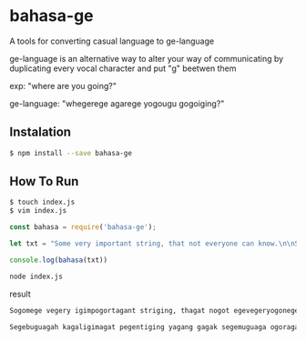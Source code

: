 # bahasa-ge

A tools for converting casual language to ge-language

ge-language is an alternative way to alter your way of communicating by duplicating every vocal character and put "g" beetwen them

exp: "where are you going?"

ge-language: "whegerege agarege yogougu gogoiging?"

## Instalation
```bash
$ npm install --save bahasa-ge
```

## How To Run
```bash
$ touch index.js
$ vim index.js
```
```javascript
const bahasa = require('bahasa-ge');

let txt = "Some very important string, that not everyone can know.\n\nSebuah kalimat penting yang gak semua orang boleh tau."

console.log(bahasa(txt))
```
```bash
node index.js
```
result
```bash
Sogomege vegery igimpogortagant striging, thagat nogot egevegeryogonege cagan knogow.

Segebuguagah kagaligimagat pegentiging yagang gagak segemuguaga ogoragang bogolegeh tagaugu.
```
